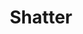 ---
title: "Shatter"
permalink: /spells/shatter/
tags:
  - Spell
  - 2nd Level
  - Evocation
  - Damage
  - Thunder
available_for:
  - Bard
  - Sorcerer
  - Warlock
  - Wizard
level: "2nd Level"
school: "Evocation"
range: "60 ft"
area: "10 ft"
shape: "Sphere"
comp:
  - V
  - S
  - M
material: "a burst of mica."
attack: "CON Save"
effect: "Thunder"
description: |
  A sudden loud ringing noise, painfully intense, erupts from a point of your choice within range. Each creature in a 10-foot-radius sphere centered on that point must make a Constitution saving throw. A creature takes 3d8 thunder damage on a failed save, or half as much damage on a successful one. A creature made of inorganic material such as stone, crystal, or metal has disadvantage on this saving throw.

  A non-magical item that is not worn or carried also suffers damage if it is in the area of the spell.

  **At higher levels.** When you cast this spell using a 3 or higher level spell slot, the damage of the spell increases by 1d8 for each level of higher spell slot 2.
excerpt: "A sudden loud ringing noise, painfully intense, erupts from a point of your choice within range."
source: "Basic Rules"
---